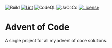 ![Build](https://github.com/RevsRev/advent-of-code/actions/workflows/maven.yml/badge.svg)
[![Lint](https://github.com/RevsRev/advent-of-code/actions/workflows/super-linter.yml/badge.svg)](https://github.com/marketplace/actions/super-linter)
![CodeQL](https://github.com/RevsRev/advent-of-code/actions/workflows/codeql.yml/badge.svg)
![JaCoCo](https://github.com/RevsRev/advent-of-code/actions/workflows/jacoco-badge.yml/badge.svg)
[![License](https://img.shields.io/badge/License-Apache_2.0-blue.svg)](https://opensource.org/licenses/Apache-2.0)

# Advent of Code

A single project for all my advent of code solutions.